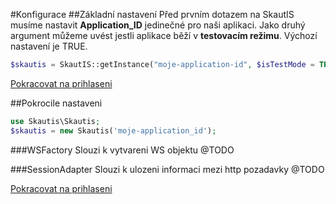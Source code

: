 #Konfigurace
##Základní nastavení
Před prvním dotazem na SkautIS musíme nastavit **Application_ID** jedinečné pro naši aplikaci. Jako druhý argument můžeme uvést jestli aplikace běží v **testovacím režimu**. Výchozí nastavení je TRUE.

```php
$skautis = SkautIS::getInstance("moje-application-id", $isTestMode = TRUE);
```

[Pokracovat na prihlaseni](./prihlaseni.md)

##Pokrocile nastaveni
```PHP
use Skautis\Skautis;
$skautis = new Skautis('moje-application_id');
```

###WSFactory
Slouzi k vytvareni WS objektu
@TODO

###SessionAdapter
Slouzi k ulozeni informaci mezi http pozadavky
@TODO


[Pokracovat na prihlaseni](./prihlaseni.md)
